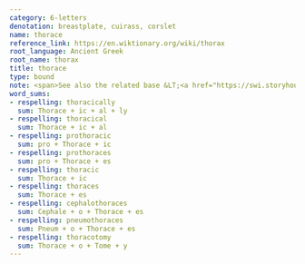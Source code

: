 ```yaml
---
category: 6-letters
denotation: breastplate, cuirass, corslet
name: thorace
reference_link: https://en.wiktionary.org/wiki/thorax
root_language: Ancient Greek
root_name: thorax
title: thorace
type: bound
note: <span>See also the related base &LT;<a href="https://swi.storyhouracademy.com/bases/6-letters/thorax-thorax/">thorax</a>&GT;.</span>
word_sums:
- respelling: thoracically
  sum: Thorace + ic + al + ly
- respelling: thoracical
  sum: Thorace + ic + al
- respelling: prothoracic
  sum: pro + Thorace + ic
- respelling: prothoraces
  sum: pro + Thorace + es
- respelling: thoracic
  sum: Thorace + ic
- respelling: thoraces
  sum: Thorace + es
- respelling: cephalothoraces
  sum: Cephale + o + Thorace + es
- respelling: pneumothoraces
  sum: Pneum + o + Thorace + es
- respelling: thoracotomy
  sum: Thorace + o + Tome + y
---
```

